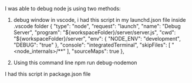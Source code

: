 I was able to debug node js using two methods:
1) debug window in vscode, i had this script in my launchd.json file inside .vscode folder
 {
            "type": "node",
            "request": "launch",
            "name": "Debug Server",
            "program": "${workspaceFolder}/server/server.js",
            "cwd": "${workspaceFolder}/server",
            "env": {
                "NODE_ENV": "development",
                "DEBUG": "true"
            },
            "console": "integratedTerminal",
            "skipFiles": [
                "<node_internals>/**"
            ],
            "sourceMaps": true
        },

2) Using this command line
npm run debug-nodemon

I had this script in package.json file
